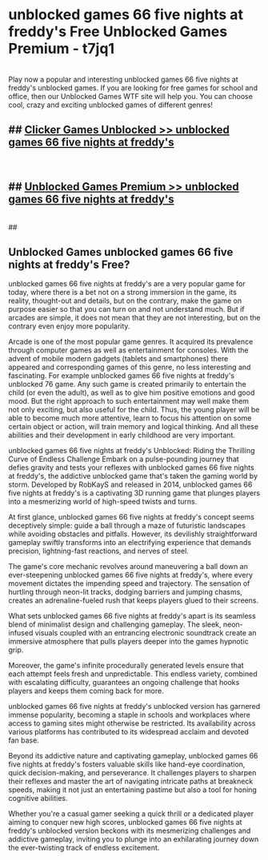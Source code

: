 # unblocked games 66 five nights at freddy's  Free Unblocked Games Premium - t7jq1 <br>
<br>
Play now a popular and interesting unblocked games 66 five nights at freddy's unblocked games. If you are looking for free games for school and office, then our Unblocked Games WTF site will help you. You can choose cool, crazy and exciting unblocked games of different genres!


## ##  [Clicker Games Unblocked >> unblocked games 66 five nights at freddy's](http://freeplayer.one?title=unblocked_games_66_five_nights_at_freddy's&ref=UGames)
  <br>

##  ## [Unblocked Games Premium >> unblocked games 66 five nights at freddy's](http://freeplayer.one?title=unblocked_games_66_five_nights_at_freddy's&ref=UGames)
  <br>
  ##



## Unblocked Games unblocked games 66 five nights at freddy's Free?

unblocked games 66 five nights at freddy's are a very popular game for today, where there is a bet not on a strong immersion in the game, its reality, thought-out and details, but on the contrary, make the game on purpose easier so that you can turn on and not understand much. But if arcades are simple, it does not mean that they are not interesting, but on the contrary even enjoy more popularity.

Arcade is one of the most popular game genres. It acquired its prevalence through computer games as well as entertainment for consoles. With the advent of mobile modern gadgets (tablets and smartphones) there appeared and corresponding games of this genre, no less interesting and fascinating. For example unblocked games 66 five nights at freddy's unblocked 76 game. Any such game is created primarily to entertain the child (or even the adult), as well as to give him positive emotions and good mood. But the right approach to such entertainment may well make them not only exciting, but also useful for the child. Thus, the young player will be able to become much more attentive, learn to focus his attention on some certain object or action, will train memory and logical thinking. And all these abilities and their development in early childhood are very important.

unblocked games 66 five nights at freddy's Unblocked: Riding the Thrilling Curve of Endless Challenge
Embark on a pulse-pounding journey that defies gravity and tests your reflexes with unblocked games 66 five nights at freddy's, the addictive unblocked game that's taken the gaming world by storm. Developed by RobKayS and released in 2014, unblocked games 66 five nights at freddy's is a captivating 3D running game that plunges players into a mesmerizing world of high-speed twists and turns.

At first glance, unblocked games 66 five nights at freddy's concept seems deceptively simple: guide a ball through a maze of futuristic landscapes while avoiding obstacles and pitfalls. However, its devilishly straightforward gameplay swiftly transforms into an electrifying experience that demands precision, lightning-fast reactions, and nerves of steel.

The game's core mechanic revolves around maneuvering a ball down an ever-steepening unblocked games 66 five nights at freddy's, where every movement dictates the impending speed and trajectory. The sensation of hurtling through neon-lit tracks, dodging barriers and jumping chasms, creates an adrenaline-fueled rush that keeps players glued to their screens.

What sets unblocked games 66 five nights at freddy's apart is its seamless blend of minimalist design and challenging gameplay. The sleek, neon-infused visuals coupled with an entrancing electronic soundtrack create an immersive atmosphere that pulls players deeper into the games hypnotic grip.

Moreover, the game's infinite procedurally generated levels ensure that each attempt feels fresh and unpredictable. This endless variety, combined with escalating difficulty, guarantees an ongoing challenge that hooks players and keeps them coming back for more.

unblocked games 66 five nights at freddy's unblocked version has garnered immense popularity, becoming a staple in schools and workplaces where access to gaming sites might otherwise be restricted. Its availability across various platforms has contributed to its widespread acclaim and devoted fan base.

Beyond its addictive nature and captivating gameplay, unblocked games 66 five nights at freddy's fosters valuable skills like hand-eye coordination, quick decision-making, and perseverance. It challenges players to sharpen their reflexes and master the art of navigating intricate paths at breakneck speeds, making it not just an entertaining pastime but also a tool for honing cognitive abilities.

Whether you're a casual gamer seeking a quick thrill or a dedicated player aiming to conquer new high scores, unblocked games 66 five nights at freddy's unblocked version beckons with its mesmerizing challenges and addictive gameplay, inviting you to plunge into an exhilarating journey down the ever-twisting track of endless excitement.